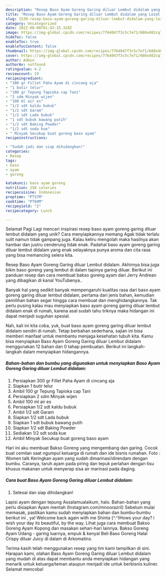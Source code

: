 ```yaml
---
description: "Resep Baso Ayam Goreng Garing diluar Lembut didalam yang Lezat, Sempurna"
title: "Resep Baso Ayam Goreng Garing diluar Lembut didalam yang Lezat, Sempurna"
slug: 1530-resep-baso-ayam-goreng-garing-diluar-lembut-didalam-yang-lezat-sempurna
category: Uncategorized
date: 2022-08-08T01:42:15.328Z
image: https://img-global.cpcdn.com/recipes/7764047f3c5c7e71/680x482cq70/baso-ayam-goreng-garing-diluar-lembut-didalam-foto-resep-utama.jpg
hideToc: false
enableToc: true
enableTocContent: false
thumbnail: https://img-global.cpcdn.com/recipes/7764047f3c5c7e71/680x482cq70/baso-ayam-goreng-garing-diluar-lembut-didalam-foto-resep-utama.jpg
cover: https://img-global.cpcdn.com/recipes/7764047f3c5c7e71/680x482cq70/baso-ayam-goreng-garing-diluar-lembut-didalam-foto-resep-utama.jpg
author: Admin
authorAv: notfound
ratingvalue: 4.2
reviewcount: 19
recipeingredient:
- "300 gr Fillet Paha Ayam di cincang aja"
- "1 butir telur"
- "100 gr Tepung Tapioka cap Tani"
- "2 sdm Minyak wijen"
- "100 ml air es"
- "1/2 sdt kaldu bubuk"
- "1/2 sdt Garam"
- "1/2 sdt Lada bubuk"
- "1 sdt bubuk bawang putih"
- "1/2 sdt Baking Powder"
- "1/2 sdt soda kue"
- " Minyak Secukup buat goreng baso ayam"
recipeinstructions:

- "Sudah jadi dan siap dihidangkan!"
categories:
- Resep
tags:
- baso
- ayam
- goreng

katakunci: baso ayam goreng 
nutrition: 258 calories
recipecuisine: Indonesian
preptime: "PT37M"
cooktime: "PT60M"
recipeyield: "2"
recipecategory: Lunch

---
```



Selamat Pagi Lagi mencari inspirasi resep baso ayam goreng garing diluar lembut didalam yang unik? Cara menyiapkannya memang Agak tidak terlalu sulit namun tidak gampang juga. Kalau keliru mengolah maka hasilnya akan hambar dan justru cenderung tidak enak. Padahal baso ayam goreng garing diluar lembut didalam yang enak selayaknya punya aroma dan cita rasa yang bisa memancing selera kita.


Resep Baso Ayam Goreng Garing diluar Lembut didalam. Akhirnya bisa juga bikin baso goreng yang lembut di dalam tapinya garing diluar. Berikut ini panduan resep dan cara membuat bakso goreng ayam dari Jerry Andrean yang dibagikan di kanal YouTubenya..

Banyak hal yang sedikit banyak mempengaruhi kualitas rasa dari baso ayam goreng garing diluar lembut didalam, pertama dari jenis bahan, kemudian pemilihan bahan segar hingga cara membuat dan menghidangkannya. Tak perlu pusing kalau mau menyiapkan baso ayam goreng garing diluar lembut didalam enak di rumah, karena asal sudah tahu triknya maka hidangan ini dapat menjadi suguhan spesial.


Nah, kali ini kita coba, yuk, buat baso ayam goreng garing diluar lembut didalam sendiri di rumah. Tetap berbahan sederhana, sajian ini bisa memberi manfaat untuk membantu menjaga kesehatan tubuh kita. Kamu bisa menyiapkan Baso Ayam Goreng Garing diluar Lembut didalam menggunakan 12 bahan dan 0 tahap pembuatan. Berikut ini langkah-langkah dalam menyiapkan hidangannya.

<!--inarticleads1-->

##### Bahan-bahan dan bumbu yang digunakan untuk menyiapkan Baso Ayam Goreng Garing diluar Lembut didalam:

1. Persiapkan 300 gr Fillet Paha Ayam di cincang aja
1. Siapkan 1 butir telur
1. Ambil 100 gr Tepung Tapioka cap Tani
1. Persiapkan 2 sdm Minyak wijen
1. Ambil 100 ml air es
1. Persiapkan 1/2 sdt kaldu bubuk
1. Ambil 1/2 sdt Garam
1. Siapkan 1/2 sdt Lada bubuk
1. Siapkan 1 sdt bubuk bawang putih
1. Siapkan 1/2 sdt Baking Powder
1. Sediakan 1/2 sdt soda kue
1. Ambil  Minyak Secukup buat goreng baso ayam


Hari ini aku membuat Bakso Goreng yang mengembang dan garing. Cocok buat cemilan saat ngumpul keluarga di rumah dan ide bisnis rumahan. Foto : Women talk Keringkan ayam yang sudah dimarinasi/direndam dengan bumbu. Caranya, taruh ayam pada piring dan tepuk perlahan dengan tisu khusus makanan untuk menyerap sisa air marinasi pada daging. 

<!--inarticleads2-->

##### Cara buat Baso Ayam Goreng Garing diluar Lembut didalam:


1. Selesai dan siap dihidangkan!

Lapisi ayam dengan tepung Assalamualaikum, halo. Bahan-bahan yang perlu disiapkan Ayam mentah (Instagram.com/mnoorazril) Sebelum mulai memasak, pastikan kamu sudah menyiapkan bahan dan bumbu-bumbu berikut ini , ya! Welcome back again with me Shinta {^.^)Hows your day? i wish your day its beautiful, by the way. Lihat juga cara membuat Bakso Goreng Ayam Kopong dan masakan sehari-hari lainnya. Bakso Goreng Ayam Udang - garing luarnya, empuk &amp; kenyal Beli Baso Goreng Halal Crispy diluar Juicy di dalam di Arkomatins. 

Terima kasih telah menggunakan resep yang tim kami tampilkan di sini. Harapan kami, olahan Baso Ayam Goreng Garing diluar Lembut didalam yang mudah di atas dapat membantu anda menyiapkan hidangan yang menarik untuk keluarga/teman ataupun menjadi ide untuk berbisnis kuliner. Selamat mencoba!
